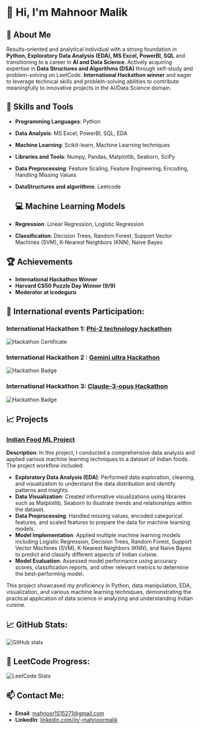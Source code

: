 # 👋 Hi, I'm **Mahnoor Malik**

## 📖 About Me
Results-oriented and analytical individual with a strong foundation in **Python, Exploratory Data Analysis (EDA), MS Excel, PowerBI, SQL** and transitioning to a career in **AI and Data Science**. Actively acquiring expertise in **Data Structures and Algorithms (DSA)** through self-study and problem-solving on LeetCode. **International Hackathon winner** and eager to leverage technical skills and problem-solving abilities to contribute meaningfully to innovative projects in the AI/Data Science domain.

## 🚀 Skills and Tools
- **Programming Languages**: Python
- **Data Analysis**: MS Excel, PowerBI, SQL, EDA
- **Machine Learning**: Scikit-learn, Machine Learning techniques
- **Libraries and Tools**: Numpy, Pandas, Matplotlib, Seaborn, SciPy
- **Data Preprocessing**: Feature Scaling, Feature Engineering, Encoding, Handling Missing Values
- **DataStructures and algorithms**:  Leetcode

  ## 💻 Machine Learning Models
- **Regression**: Linear Regression, Logistic Regression
- **Classification**: Decision Trees, Random Forest, Support Vector Machines (SVM), K-Nearest Neighbors (KNN), Naive Bayes

## 🏆 Achievements
- **International Hackathon Winner** 
- **Harvard CS50 Puzzle Day Winner (9/9)**
- **Moderator at icodeguru**

## 🚀 International events Participation:
### International Hackathon 1: [Phi-2 technology hackathon]( https://lablab.ai/event/phi-2-technology-24-hours-challenge/the-phi-generation/phi-generation-graph-detective)
![Hackathon Certificate](https://lablab.ai/u/@noorifications__/clt62ee6b0065fy5c2u0s1qh3)

### International Hackathon 2 : [Gemini ultra Hackathon](https://lablab.ai/event/gemini-ultra-hackathon/rilex/accesify)
![Hackathon Badge](https://lablab.ai/u/@noorifications__/cly4duslt003lbtt6cexvzmh0)

### International Hackathon 3: [Claude-3-opus Hackathon](https://lablab.ai/event/24h-claude-hackathon/global-insight/global-insight-claude-3-opus)
![Hackathon Badge](https://lablab.ai/u/@noorifications__/cly4dht1r000rguy3wxvxx3xr)

## 📈 Projects

### [Indian Food ML Project](https://github.com/Mahnoormalik123/Indian-food-project)
**Description**: In this project, I conducted a comprehensive data analysis and applied various machine learning techniques to a dataset of Indian foods. The project workflow included:
- **Exploratory Data Analysis (EDA)**: Performed data exploration, cleaning, and visualization to understand the data distribution and identify patterns and insights.
- **Data Visualization**: Created informative visualizations using libraries such as Matplotlib, Seaborn to illustrate trends and relationships within the dataset.
- **Data Preprocessing**: Handled missing values, encoded categorical features, and scaled features to prepare the data for machine learning models.
- **Model Implementation**: Applied multiple machine learning models including Logistic Regression, Decision Trees, Random Forest, Support Vector Machines (SVM), K-Nearest Neighbors (KNN), and Naive Bayes to predict and classify different aspects of Indian cuisine.
- **Model Evaluation**: Assessed model performance using accuracy scores, classification reports, and other relevant metrics to determine the best-performing model.

This project showcased my proficiency in Python, data manipulation, EDA, visualization, and various machine learning techniques, demonstrating the practical application of data science in analyzing and understanding Indian cuisine.

## 📈 GitHub Stats:
![GitHub stats](https://github-readme-stats.vercel.app/api?username=Mahnoormalik123&show_icons=true&theme=radical)

## 🚀 LeetCode Progress:
![LeetCode Stats](https://leetcode-stats-card.vercel.app/api?username=mahnoor1515271__&theme=dark)

## 📫 Contact Me:
- **Email**: [mahnoor1515271@gmail.com](mailto:mahnoor1515271@gmail.com)
- **LinkedIn**: [linkedin.com/in/-mahnoormalik](https://www.linkedin.com/in/-mahnoormalik)
